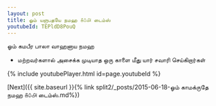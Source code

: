 ```yaml
---
layout: post
title: ஓம் யஞபதயே நமஹ ௧௦௮ டைம்ஸ்
youtubeId: TEPldD8PouQ
---
```

 
 
 ஓம் கமபீர பாலா வாஹனாய நமஹ  
 
 -  மற்றவர்களால் அசைக்க முடியாத ஒரு காளை மீது யார் சவாரி செய்கிறார்கள் 
 
  
 
  
 
 
 
 
 
 


{% include youtubePlayer.html id=page.youtubeId %}
 
[Next]({{ site.baseurl }}{% link  split2/_posts/2015-06-18-ஓம் காமக்ருதே நமஹ ௧௦௮ டைம்ஸ்.md%})
 
